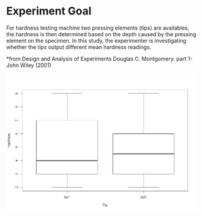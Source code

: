 # Experiment Goal
For hardness testing machine two pressing elements (tips) are availables, the hardness is then determined based on the depth caused by the pressing element on the specimen.
In this study, the experimenter is  investigating whether the tips output different mean hardness readings.

*from Design and Analysis of Experiments Douglas C. Montgomery. part 1-John Wiley (2001)

![](./assets/images/paired_plot.jpeg)


